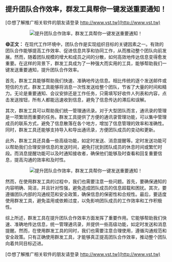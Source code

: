## **提升团队合作效率，群发工具帮你一键发送重要通知！**

[😍想了解推广相关软件的朋友请登录 http://www.vst.tw](http://www.vst.tw)

 <center><img src="https://vst.tw/MP4/tuiguang/png/5.png" alt="提升团队合作效率，群发工具帮你一键发送重要通知！"></center>

**😄正文：**
在现代工作环境中，团队合作是实现组织目标的关键因素之一。有效的团队合作能够提高工作效率、促进信息共享和协同工作，从而推动整个团队向前发展。然而，随着团队规模的增大和成员之间的分散，如何高效地传达信息变得愈发重要。在这样的背景下，群发工具成为了一种强大而实用的工具，能够帮助我们一键发送重要通知，提升团队合作效率。

首先，群发工具能够帮助我们快速、准确地传达信息。相比传统的逐个发送邮件或短信的方式，群发工具能够将消息一次性发送给整个团队，节省了大量的时间和精力。无论是重要通知、会议安排还是工作任务，只需填写好收件人列表和内容，点击发送按钮，所有人都能迅速收到信息，避免了信息传达的滞后和误解。

其次，群发工具可以帮助我们统一管理通讯录。对于大型团队而言，通讯录的管理是一项繁琐而重要的任务。群发工具提供了方便的通讯录管理功能，可以集中管理成员的联系方式，避免了信息散落在各个地方，增加了信息管理的效率和准确性。同时，群发工具还能够支持导入和导出通讯录，方便团队成员的变动和更新。

此外，群发工具还具备一些高级功能，如定时发送、消息提醒等。定时发送功能可以帮助我们合理安排信息的发送时间，避免打扰到团队成员的休息时间或繁忙时段。而消息提醒功能可以及时通知接收者，确保他们能够及时查看和回复重要信息，提高沟通的效率和及时性。

 <center><img src="https://vst.tw/MP4/tuiguang/png/1.png" alt="提升团队合作效率，群发工具帮你一键发送重要通知！"></center>

然而，在使用群发工具的过程中，我们也需要注意一些问题。首先，要确保通知的内容明确、简洁，并且针对性强，避免造成团队成员的信息超载和困扰。其次，要遵循团队内部的沟通规范和安全政策，确保信息的保密性和合规性。最后，要适度使用群发工具，避免滥用或依赖过度，以免影响团队成员的工作效率和工作积极性。

综上所述，群发工具在提升团队合作效率方面发挥了重要作用。它能够帮助我们快速、准确地传达信息，统一管理通讯录，并提供一些高级功能，如定时发送和消息提醒。然而，在使用群发工具的同时，我们也需要注意合理使用，遵循沟通规范和安全政策。只有正确使用群发工具，才能够真正提高团队合作效率，推动整个团队向着共同目标迈进。

[😍想了解推广相关软件的朋友请登录 http://www.vst.tw](http://www.vst.tw)




